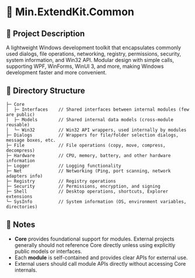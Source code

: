 # 🚀 Min.ExtendKit.Common

## 📄 Project Description

A lightweight Windows development toolkit that encapsulates commonly used dialogs, file operations, networking, registry, permissions, security, system information, and Win32 API. Modular design with simple calls, supporting WPF, WinForms, WinUI 3, and more, making Windows development faster and more convenient.

## 📁 Directory Structure

```plaintext
├─ Core
│  ├─ Interfaces    // Shared interfaces between internal modules (few are public)
│  ├─ Models        // Shared internal data models (cross-module reusable)
│  └─ Win32         // Win32 API wrappers, used internally by modules
├─ Dialogs          // Wrappers for file/folder selection dialogs, message boxes, etc.
├─ File             // File operations (copy, move, compress, decompress)
├─ Hardware         // CPU, memory, battery, and other hardware information
├─ Logger           // Logging functionality
├─ Net              // Networking (Ping, port scanning, network adapters info)
├─ Registry         // Registry operations
├─ Security         // Permissions, encryption, and signing
├─ Shell            // Desktop operations, shortcuts, Explorer extensions
└─ SysInfo          // System information (OS, environment variables, directories)
```

## 📝 Notes

* **Core** provides foundational support for modules. External projects generally should not reference Core directly unless using explicitly public models or interfaces.
* Each **module** is self-contained and provides clear APIs for external use.
* External users should call module APIs directly without accessing Core internals.
